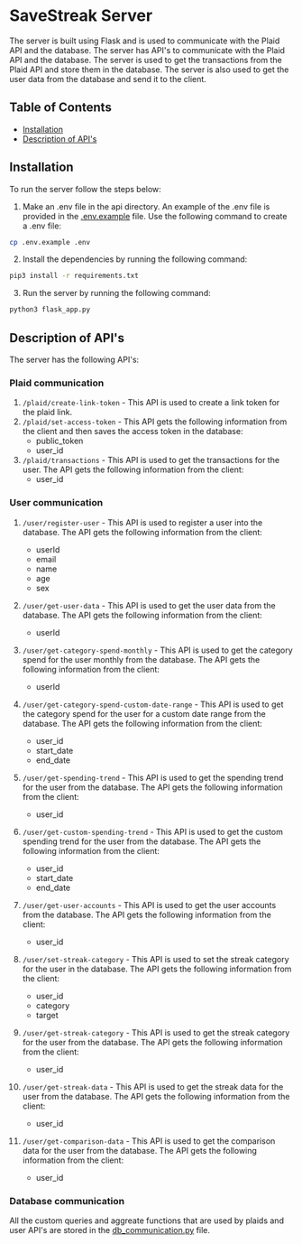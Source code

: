 # SaveStreak Server
The server is built using Flask and is used to communicate with the Plaid API and the database. The server has API's to communicate with the Plaid API and the database. The server is used to get the transactions from the Plaid API and store them in the database. The server is also used to get the user data from the database and send it to the client.

## Table of Contents
- [Installation](#installation)
- [Description of API's](#description-of-apis)

## Installation
To run the server follow the steps below:
1. Make an .env file in the api directory. An example of the .env file is provided in the [.env.example](./.env.example) file. Use the following command to create a .env file:
```bash
cp .env.example .env
```
2. Install the dependencies by running the following command:
```bash
pip3 install -r requirements.txt
```
3. Run the server by running the following command:
```bash
python3 flask_app.py
```

## Description of API's
The server has the following API's:
### Plaid communication
1. `/plaid/create-link-token` - This API is used to create a link token for the plaid link.
2. `/plaid/set-access-token` - This API gets the following information from the client and then saves the access token in the database:
    - public_token
    - user_id
3. `/plaid/transactions` - This API is used to get the transactions for the user. The API gets the following information from the client:
    - user_id

### User communication
1. `/user/register-user` - This API is used to register a user into the database. The API gets the following information from the client:
    - userId
    - email
    - name
    - age
    - sex

2. `/user/get-user-data` - This API is used to get the user data from the database. The API gets the following information from the client:
    - userId

3. `/user/get-category-spend-monthly` - This API is used to get the category spend for the user monthly from the database. The API gets the following information from the client:
    - userId

4. `/user/get-category-spend-custom-date-range` - This API is used to get the category spend for the user for a custom date range from the database. The API gets the following information from the client:
    - user_id
    - start_date
    - end_date

5. `/user/get-spending-trend` - This API is used to get the spending trend for the user from the database. The API gets the following information from the client:
    - user_id

6. `/user/get-custom-spending-trend` - This API is used to get the custom spending trend for the user from the database. The API gets the following information from the client:
    - user_id
    - start_date
    - end_date

7. `/user/get-user-accounts` - This API is used to get the user accounts from the database. The API gets the following information from the client:
    - user_id

8. `/user/set-streak-category` - This API is used to set the streak category for the user in the database. The API gets the following information from the client:
    - user_id
    - category
    - target

9. `/user/get-streak-category` - This API is used to get the streak category for the user from the database. The API gets the following information from the client:
    - user_id

10. `/user/get-streak-data` - This API is used to get the streak data for the user from the database. The API gets the following information from the client:
    - user_id

11. `/user/get-comparison-data` - This API is used to get the comparison data for the user from the database. The API gets the following information from the client:
    - user_id

### Database communication
 All the custom queries and aggreate functions that are used by plaids and user API's are stored in the [db_communication.py](./communication/db_communication.py) file.